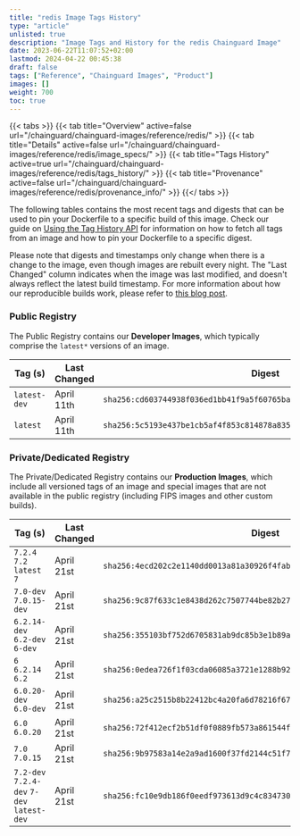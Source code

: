 ```yaml
---
title: "redis Image Tags History"
type: "article"
unlisted: true
description: "Image Tags and History for the redis Chainguard Image"
date: 2023-06-22T11:07:52+02:00
lastmod: 2024-04-22 00:45:38
draft: false
tags: ["Reference", "Chainguard Images", "Product"]
images: []
weight: 700
toc: true
---
```


{{< tabs >}}
{{< tab title="Overview" active=false url="/chainguard/chainguard-images/reference/redis/" >}}
{{< tab title="Details" active=false url="/chainguard/chainguard-images/reference/redis/image_specs/" >}}
{{< tab title="Tags History" active=true url="/chainguard/chainguard-images/reference/redis/tags_history/" >}}
{{< tab title="Provenance" active=false url="/chainguard/chainguard-images/reference/redis/provenance_info/" >}}
{{</ tabs >}}

The following tables contains the most recent tags and digests that can be used to pin your Dockerfile to a specific build of this image. Check our guide on [Using the Tag History API](/chainguard/chainguard-images/using-the-tag-history-api/) for information on how to fetch all tags from an image and how to pin your Dockerfile to a specific digest.

Please note that digests and timestamps only change when there is a change to the image, even though images are rebuilt every night. The "Last Changed" column indicates when the image was last modified, and doesn't always reflect the latest build timestamp. For more information about how our reproducible builds work, please refer to [this blog post](https://www.chainguard.dev/unchained/reproducing-chainguards-reproducible-image-builds).

### Public Registry
The Public Registry contains our **Developer Images**, which typically comprise the `latest*` versions of an image.

| Tag (s)       | Last Changed | Digest                                                                    |
|---------------|--------------|---------------------------------------------------------------------------|
|  `latest-dev` | April 11th   | `sha256:cd603744938f036ed1bb41f9a5f60765ba79520a97da3de0781a24e4af2df487` |
|  `latest`     | April 11th   | `sha256:5c5193e437be1cb5af4f853c814878a83553d95e55421ae5e7227eb58ea7a26a` |


### Private/Dedicated Registry
The Private/Dedicated Registry contains our **Production Images**, which include all versioned tags of an image and special images that are not available in the public registry (including FIPS images and other custom builds).

| Tag (s)                                     | Last Changed | Digest                                                                    |
|---------------------------------------------|--------------|---------------------------------------------------------------------------|
|  `7.2.4` `7.2` `latest` `7`                 | April 21st   | `sha256:4ecd202c2e1140dd0013a81a30926f4fab603c071c0badec94352c0de8fc5f79` |
|  `7.0-dev` `7.0.15-dev`                     | April 21st   | `sha256:9c87f633c1e8438d262c7507744be82b27b798a5e72c92df4872c28d868c1739` |
|  `6.2.14-dev` `6.2-dev` `6-dev`             | April 21st   | `sha256:355103bf752d6705831ab9dc85b3e1b89ab064d238f7b8fae4d070d49133081d` |
|  `6` `6.2.14` `6.2`                         | April 21st   | `sha256:0edea726f1f03cda06085a3721e1288b92c211ae5e219ae0a7aa93dc8b87325d` |
|  `6.0.20-dev` `6.0-dev`                     | April 21st   | `sha256:a25c2515b8b22412bc4a20fa6d78216f6702144f8cbe66490db9106e9ee5fb18` |
|  `6.0` `6.0.20`                             | April 21st   | `sha256:72f412ecf2b51df0f0889fb573a861544f3617c51f7de40be2f06baa17f6d9d6` |
|  `7.0` `7.0.15`                             | April 21st   | `sha256:9b97583a14e2a9ad1600f37fd2144c51f7f87f58276e3e2c9e576a1423290804` |
|  `7.2-dev` `7.2.4-dev` `7-dev` `latest-dev` | April 21st   | `sha256:fc10e9db186f0eedf973613d9c4c8347309f0f5133a19b73a00bfeb7d631f2bd` |

